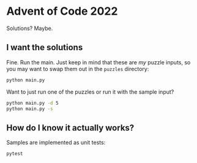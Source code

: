 # Advent of Code 2022

Solutions? Maybe.

## I want the solutions
Fine. Run the main. Just keep in mind that these are _my_ puzzle inputs, so you may want to swap them out in the `puzzles` directory:

```bash
python main.py 
```

Want to just run one of the puzzles or run it with the sample input?

```bash
python main.py -d 5
python main.py -s
```

## How do I know it actually works?

Samples are implemented as unit tests:
```bash
pytest
```
